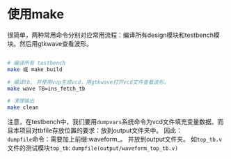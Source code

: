 # 使用make

很简单，两种常用命令分别对应常用流程：编译所有design模块和testbench模块。然后用gtkwave查看波形。

```bash

# 编译所有 testbench
make 或 make build

# 编译tb, 并使用vvp生成vcd，用gtkwave打开vcd文件查看波形。
make wave TB=ins_fetch_tb 

# 清理输出
make clean

```

注意，在testbench中，我们要用`dumpvars`系统命令为vcd文件填充变量数据。而且本项目对tbfile存放位置的要求：放到output文件夹中。
因此：  
`dumpfile`命令：需要加上前缀:waveform_。 并放到output文件夹。
如`top_tb.v`文件的测试模块`top_tb`:  `dumpfile(output/waveform_top_tb.v)`

